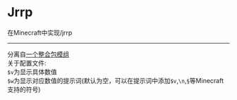 # Jrrp
在Minecraft中实现/jrrp
***
分离自[一个整合包模组](https://github.com/lyuxc-unknow/test-star-mod-neo)
<br>关于配置文件:<br>`$v`为显示具体数值<br>`$w`为显示对应数值的提示词(默认为空，可以在提示词中添加`$v`,`\n`,`§`等Minecraft支持的符号)